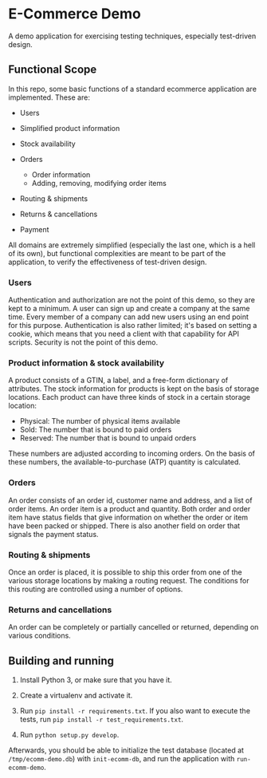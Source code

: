 # E-Commerce Demo

A demo application for exercising testing techniques, especially
test-driven design.

## Functional Scope

In this repo, some basic functions of a standard ecommerce application
are implemented. These are:

- Users

- Simplified product information

- Stock availability

- Orders
  + Order information
  + Adding, removing, modifying order items

- Routing & shipments

- Returns & cancellations

- Payment

All domains are extremely simplified (especially the last one, which
is a hell of its own), but functional complexities are meant to be
part of the application, to verify the effectiveness of test-driven
design.

### Users

Authentication and authorization are not the point of this demo, so
they are kept to a minimum. A user can sign up and create a company at
the same time. Every member of a company can add new users using an
end point for this purpose. Authentication is also rather limited;
it's based on setting a cookie, which means that you need a client
with that capability for API scripts. Security is not the point of
this demo.

### Product information & stock availability

A product consists of a GTIN, a label, and a free-form dictionary of
attributes. The stock information for products is kept on the basis of
storage locations. Each product can have three kinds of stock in a
certain storage location:

- Physical: The number of physical items available
- Sold: The number that is bound to paid orders
- Reserved: The number that is bound to unpaid orders

These numbers are adjusted according to incoming orders. On the basis
of these numbers, the available-to-purchase (ATP) quantity is
calculated.

### Orders

An order consists of an order id, customer name and address, and a
list of order items. An order item is a product and quantity. Both
order and order item have status fields that give information on
whether the order or item have been packed or shipped. There is also
another field on order that signals the payment status.

### Routing & shipments

Once an order is placed, it is possible to ship this order from one of
the various storage locations by making a routing request. The
conditions for this routing are controlled using a number of options.

### Returns and cancellations

An order can be completely or partially cancelled or returned,
depending on various conditions.

## Building and running

1. Install Python 3, or make sure that you have it.

2. Create a virtualenv and activate it.

3. Run `pip install -r requirements.txt`. If you also want to execute
the tests, run `pip install -r test_requirements.txt`.

4. Run `python setup.py develop`.

Afterwards, you should be able to initialize the test database
(located at `/tmp/ecomm-demo.db`) with `init-ecomm-db`, and run the
application with `run-ecomm-demo`.